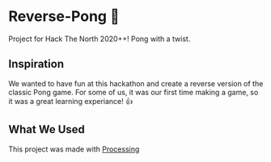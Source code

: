 # Reverse-Pong 🏓
Project for Hack The North 2020++! Pong with a twist.

## Inspiration
We wanted to have fun at this hackathon and create a reverse version of the classic Pong game. For some of us, it was our first time making a game, so it was a great learning experiance! :+1:

## What We Used
This project was made with [Processing](https://processing.org/download/)
